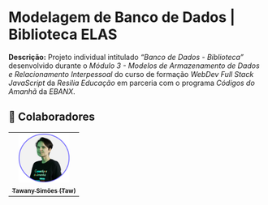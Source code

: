# Modelagem de Banco de Dados | Biblioteca ELAS

**Descrição:** Projeto individual intitulado _“Banco de Dados - Biblioteca”_ desenvolvido durante o _Módulo 3 - Modelos de Armazenamento de Dados e Relacionamento Interpessoal_ do curso de formação _WebDev Full Stack JavaScript_ da _Resilia Educação_ em parceria com o programa _Códigos do Amanhã_ da _EBANX_.

## 🤝 Colaboradores

<table>
  <tr>
    <td align="center">
      <a href="#">
        <img src="/assets/img/profile_picture_taw.png" width="100px;" alt="Foto de Tawany no GitHub"/><br>
        <sub>
          <b>Tawany Simões (Taw)</b>
        </sub>
      </a>
    </td>
  </tr>
 </table>

